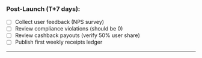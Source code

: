 ### **Post-Launch (T+7 days):**

- [ ] Collect user feedback (NPS survey)
- [ ] Review compliance violations (should be 0)
- [ ] Review cashback payouts (verify 50% user share)
- [ ] Publish first weekly receipts ledger

---
